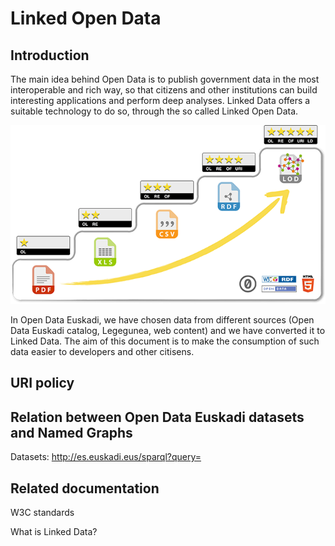 Linked Open Data
================

## Introduction

The main idea behind Open Data is to publish government data in the most interoperable and rich way, so that citizens and other institutions can build interesting applications and perform deep analyses. Linked Data offers a suitable technology to do so, through the so called Linked Open Data.

[![Five star Linked Open Data](img/5-star-steps.png)](http://5stardata.info)

In Open Data Euskadi, we have chosen data from different sources (Open Data Euskadi catalog, Legegunea, web content) and we have converted it to Linked Data. The aim of this document is to make the consumption of such data easier to developers and other citisens.

## URI policy

## Relation between Open Data Euskadi datasets and Named Graphs

Datasets: http://es.euskadi.eus/sparql?query=

## Related documentation

W3C standards


What is Linked Data?